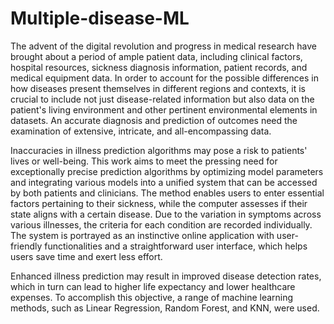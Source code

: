 # Multiple-disease-ML
The advent of the digital revolution and progress in medical research have brought about a period of ample patient data, including clinical factors, hospital resources, sickness diagnosis information, patient records, and medical equipment data. In order to account for the possible differences in how diseases present themselves in different regions and contexts, it is crucial to include not just disease-related information but also data on the patient's living environment and other pertinent environmental elements in datasets. An accurate diagnosis and prediction of outcomes need the examination of extensive, intricate, and all-encompassing data.

Inaccuracies in illness prediction algorithms may pose a risk to patients' lives or well-being. This work aims to meet the pressing need for exceptionally precise prediction algorithms by optimizing model parameters and integrating various models into a unified system that can be accessed by both patients and clinicians. The method enables users to enter essential factors pertaining to their sickness, while the computer assesses if their state aligns with a certain disease. Due to the variation in symptoms across various illnesses, the criteria for each condition are recorded individually. The system is portrayed as an instinctive online application with user-friendly functionalities and a straightforward user interface, which helps users save time and exert less effort.

Enhanced illness prediction may result in improved disease detection rates, which in turn can lead to higher life expectancy and lower healthcare expenses. To accomplish this objective, a range of machine learning methods, such as Linear Regression, Random Forest, and KNN, were used.
